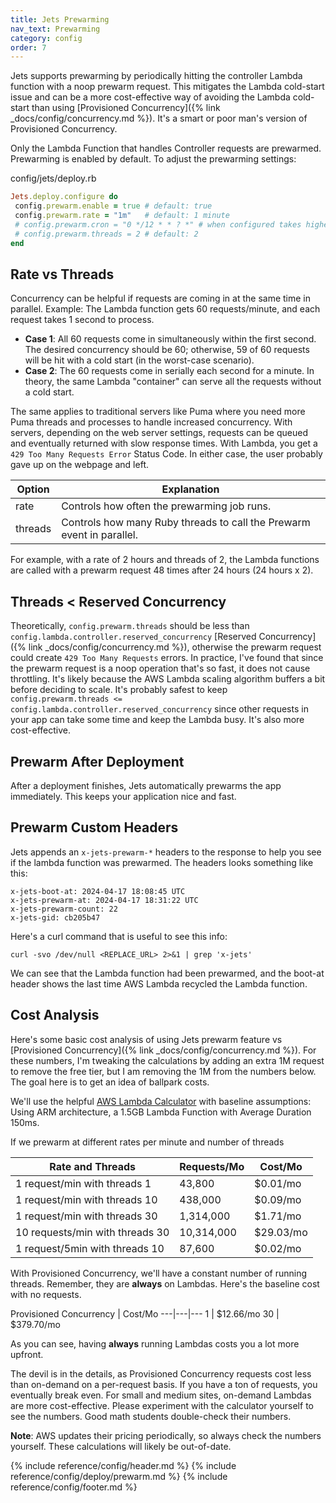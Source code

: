 ```yaml
---
title: Jets Prewarming
nav_text: Prewarming
category: config
order: 7
---
```


Jets supports prewarming by periodically hitting the controller Lambda function with a noop prewarm request. This mitigates the Lambda cold-start issue and can be a more cost-effective way of avoiding the Lambda cold-start than using [Provisioned Concurrency]({% link _docs/config/concurrency.md %}). It's a smart or poor man's version of Provisioned Concurrency.

Only the Lambda Function that handles Controller requests are prewarmed. Prewarming is enabled by default. To adjust the prewarming settings:

config/jets/deploy.rb

```ruby
Jets.deploy.configure do
 config.prewarm.enable = true # default: true
 config.prewarm.rate = "1m"   # default: 1 minute
 # config.prewarm.cron = "0 */12 * * ? *" # when configured takes higher precedence than prewarm.rate
 # config.prewarm.threads = 2 # default: 2
end
```

## Rate vs Threads

Concurrency can be helpful if requests are coming in at the same time in parallel. Example: The Lambda function gets 60 requests/minute, and each request takes 1 second to process.

* **Case 1**: All 60 requests come in simultaneously within the first second. The desired concurrency should be 60; otherwise, 59 of 60 requests will be hit with a cold start (in the worst-case scenario).
* **Case 2**: The 60 requests come in serially each second for a minute. In theory, the same Lambda "container" can serve all the requests without a cold start.

The same applies to traditional servers like Puma where you need more Puma threads and processes to handle increased concurrency. With servers, depending on the web server settings, requests can be queued and eventually returned with slow response times. With Lambda, you get a `429 Too Many Requests Error` Status Code. In either case, the user probably gave up on the webpage and left.

Option | Explanation
--- | ---
rate | Controls how often the prewarming job runs.
threads | Controls how many Ruby threads to call the Prewarm event in parallel.

For example, with a rate of 2 hours and threads of 2, the Lambda functions are called with a prewarm request 48 times after 24 hours (24 hours x 2).

## Threads < Reserved Concurrency

Theoretically, `config.prewarm.threads` should be less than `config.lambda.controller.reserved_concurrency` [Reserved Concurrency]({% link _docs/config/concurrency.md %}), otherwise the prewarm request could create `429 Too Many Requests` errors. In practice, I've found that since the prewarm request is a noop operation that's so fast, it does not cause throttling. It's likely because the AWS Lambda scaling algorithm buffers a bit before deciding to scale. It's probably safest to keep `config.prewarm.threads <= config.lambda.controller.reserved_concurrency` since other requests in your app can take some time and keep the Lambda busy. It's also more cost-effective.

## Prewarm After Deployment

After a deployment finishes, Jets automatically prewarms the app immediately. This keeps your application nice and fast.

## Prewarm Custom Headers

Jets appends an `x-jets-prewarm-*` headers to the response to help you see if the lambda function was prewarmed. The headers looks something like this:

    x-jets-boot-at: 2024-04-17 18:08:45 UTC
    x-jets-prewarm-at: 2024-04-17 18:31:22 UTC
    x-jets-prewarm-count: 22
    x-jets-gid: cb205b47

Here's a curl command that is useful to see this info:

    curl -svo /dev/null <REPLACE_URL> 2>&1 | grep 'x-jets'

We can see that the Lambda function had been prewarmed, and the boot-at header shows the last time AWS Lambda recycled the Lambda function.

## Cost Analysis

Here's some basic cost analysis of using Jets prewarm feature vs [Provisioned Concurrency]({% link _docs/config/concurrency.md %}). For these numbers, I'm tweaking the calculations by adding an extra 1M request to remove the free tier, but I am removing the 1M from the numbers below. The goal here is to get an idea of ballpark costs.

We'll use the helpful [AWS Lambda Calculator](https://calculator.aws/#/createCalculator/Lambda) with baseline assumptions: Using ARM architecture, a 1.5GB Lambda Function with Average Duration 150ms.

If we prewarm at different rates per minute and number of threads

Rate and Threads | Requests/Mo | Cost/Mo
---|---|---
1 request/min with threads 1 | 43,800 | $0.01/mo
1 request/min with threads 10 | 438,000 | $0.09/mo
1 request/min with threads 30 | 1,314,000 | $1.71/mo
10 requests/min with threads 30 | 10,314,000 | $29.03/mo
1 request/5min with threads 10 | 87,600 | $0.02/mo

With Provisioned Concurrency, we'll have a constant number of running threads. Remember, they are **always** on Lambdas. Here's the baseline cost with no requests.

Provisioned Concurrency | Cost/Mo
---|---|---
1 | $12.66/mo
30 | $379.70/mo

As you can see, having **always** running Lambdas costs you a lot more upfront.

The devil is in the details, as Provisioned Concurrency requests cost less than on-demand on a per-request basis. If you have a ton of requests, you eventually break even. For small and medium sites, on-demand Lambdas are more cost-effective. Please experiment with the calculator yourself to see the numbers. Good math students double-check their numbers.

**Note**: AWS updates their pricing periodically, so always check the numbers yourself. These calculations will likely be out-of-date.

{% include reference/config/header.md %}
{% include reference/config/deploy/prewarm.md %}
{% include reference/config/footer.md %}
